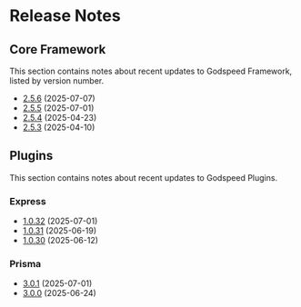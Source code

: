 # Release Notes

## Core Framework 
This section contains notes about recent updates to Godspeed Framework, listed by version number.

*   [2.5.6](/release-notes/framework/v2.5.6) (2025-07-07)
*   [2.5.5](/release-notes/framework/v2.5.5) (2025-07-01)
*   [2.5.4](/release-notes/framework/v2.5.4) (2025-04-23)
*   [2.5.3](/release-notes/framework/v2.5.3) (2025-04-10)


## Plugins

This section contains notes about recent updates to Godspeed Plugins.

### Express

*   [1.0.32](/release-notes/plugins/express#v1032) (2025-07-01)
*   [1.0.31](/release-notes/plugins/express#v1031) (2025-06-19)
*   [1.0.30](/release-notes/plugins/express#v1030) (2025-06-12)

### Prisma

*   [3.0.1](/release-notes/plugins/prisma#v301) (2025-07-01)
*   [3.0.0](/release-notes/plugins/prisma#v300) (2025-06-24)